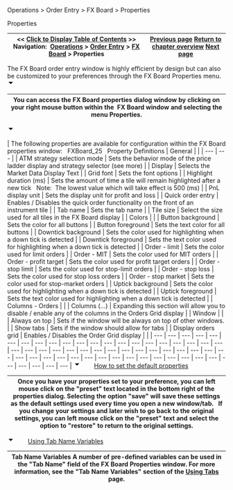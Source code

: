 ﻿
Operations \> Order Entry \> FX Board \> Properties

Properties

| \<\< [Click to Display Table of Contents](properties_fx_board.md) \>\> **Navigation:**     [Operations](operations.md) \> [Order Entry](order_entry.md) \> [FX Board](fx_board.md) \> Properties | [Previous page](managing_positions_fx_board.md) [Return to chapter overview](fx_board.md) [Next page](order_ticket.md) |
| --- | --- |
The FX Board order entry window is highly efficient by design but can also be customized to your preferences through the FX Board Properties menu.
![tog_minus](tog_minus.gif)

| You can access the FX Board properties dialog window by clicking on your right mouse button within the  FX Board window and selecting the menu Properties. |
| --- |
![tog_minus](tog_minus.gif)

| The following properties are available for configuration within the FX Board properties window:   FXBoard_25   Property Definitions   | General |  | | --- | --- | | ATM strategy selection mode | Sets the behavior mode of the price ladder display and strategy selector (see more) | | Display | Selects the Market Data Display Text | | Grid font | Sets the font options | | Highlight duration (ms) | Sets the amount of time a tile will remain highlighted after a new tick   Note:  The lowest value which will take effect is 500 (ms) | | PnL display unit | Sets the display unit for profit and loss | | Quick order entry | Enables / Disables the quick order functionality on the front of an instrument tile | | Tab name | Sets the tab name | | Tile size | Select the size used for all tiles in the FX Board display | | Colors |  | | Button background | Sets the color for all buttons | | Button foreground | Sets the text color for all buttons | | Downtick background | Sets the color used for highlighting when a down tick is detected | | Downtick foreground | Sets the text color used for highlighting when a down tick is detected | | Order \- limit | Sets the color used for limit orders | | Order \- MIT | Sets the color used for MIT orders | | Order \- profit target | Sets the color used for profit target orders | | Order \- stop limit | Sets the color used for stop\-limit orders | | Order \- stop loss | Sets the color used for stop loss orders | | Order \- stop market | Sets the color used for stop\-market orders | | Uptick background | Sets the color used for highlighting when a down tick is detected | | Uptick foreground | Sets the text color used for highlighting when a down tick is detected | | Columns \- Orders |  | | Columns (...) | Expanding this section will allow you to disable / enable any of the columns in the Orders Grid display | | Window |  | | Always on top | Sets if the window will be always on top of other windows. | | Show tabs | Sets if the window should allow for tabs | | Display orders grid | Enables / Disables the Order Grid display | |
| --- | --- | --- | --- | --- | --- | --- | --- | --- | --- | --- | --- | --- | --- | --- | --- | --- | --- | --- | --- | --- | --- | --- | --- | --- | --- | --- | --- | --- | --- | --- | --- | --- | --- | --- | --- | --- | --- | --- | --- | --- | --- | --- | --- | --- | --- | --- | --- | --- | --- | --- | --- | --- | --- | --- | --- | --- |
![tog_minus](tog_minus.gif)        [How to set the default properties](javascript:HMToggle('toggle','HowToSetTheDefaultProperties','HowToSetTheDefaultProperties_ICON'))

| Once you have your properties set to your preference, you can left mouse click on the "preset" text located in the bottom right of the properties dialog. Selecting the option "save" will save these settings as the default settings used every time you open a new window/tab.   If you change your settings and later wish to go back to the original settings, you can left mouse click on the "preset" text and select the option to "restore" to return to the original settings. |
| --- |
![tog_minus](tog_minus.gif)        [Using Tab Name Variables](javascript:HMToggle('toggle','UsingTabNameVariables','UsingTabNameVariables_ICON'))

| Tab Name Variables A number of pre\-defined variables can be used in the "Tab Name" field of the FX Board Properties window. For more information, see the "Tab Name Variables" section of the [Using Tabs](using_tabs.md) page. |
| --- |

